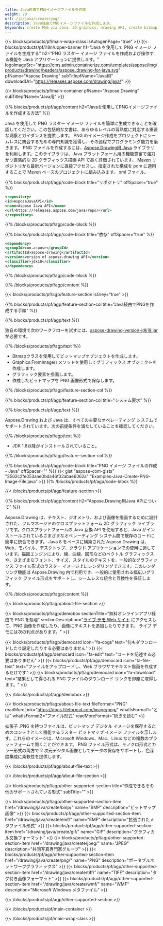 ```yaml
---
title: Java経由でPNGイメージファイルを作成
weight: 20
url: /ja/java/create/png/
description: Java経由でPNGイメージファイルを作成します。
keywords: create PNG via Java, 2D graphics, drawing API, create bitmap in Java, Drawing Java用, save bitmap, save PNG image, cross-platform 2D graphic library, Bitmap class, vector graphics drawing, draw text, rendering raster images, PNG image file
---
```


{{< blocks/products/pf/main-wrap-class isAutogenPage="true" >}}
{{< blocks/products/pf/i18n/upper-banner h1="Java を使用して PNG イメージ ファイルを生成する" h2="PNG ラスター イメージ ファイルを作成および操作する機能を Java アプリケーションに提供します。" logoImageSrc="https://cms.admin.containerize.com/templates/aspose/img/products/drawing/headers/aspose_drawing-for-java.svg" pfName="Aspose.Drawing" subTitlepfName="Java用" downloadUrl="https://releases.aspose.com/drawing/java/" >}}

{{< blocks/products/pf/main-container pfName="Aspose.Drawing" subTitlepfName="Java用" >}}


{{% blocks/products/pf/agp/content h2="Javaを使用してPNGイメージファイルを作成する方法" %}}

Java を使用して PNG ラスター イメージ ファイルを簡単に生成できることを確認してください。この包括的な文書は、あらゆるレベルの習熟度に対応する重要な洞察とガイダンスを提供します。 PNG のイメージ作成をプロジェクトにシームレスに統合するための専門知識を獲得し、その過程でプログラミング能力を磨きます。 PNG ファイルを作成するには、[Aspose.Drawing用 Java](https://products.aspose.com/drawing/java) ライブラリを利用します。このライブラリは、Java プラットフォーム用の機能豊富で強力かつ直感的な 2D グラフィックス描画 API で高く評価されています。 [Maven](https://releases.aspose.com/java/repo/com/aspose/aspose-drawing/) リポジトリから最新バージョンに直接アクセスし、指定された構成を pom に適用することで Maven ベースのプロジェクトに組み込みます。 xml ファイル。

{{% blocks/products/pf/agp/code-block title="リポジトリ" offSpacer="true" %}}

```xml
<repository>
<id>AsposeJavaAPI</id>
<name>Aspose Java API</name>
<url>https://releases.aspose.com/java/repo/</url>
</repository>
```

{{% /blocks/products/pf/agp/code-block %}}

{{% blocks/products/pf/agp/code-block title="依存" offSpacer="true" %}}

```xml
<dependency>
<groupId>com.aspose</groupId>
<artifactId>aspose-drawing</artifactId>
<version>version of aspose-drawing API</version>
<classifier>jdk18</classifier>
</dependency>
```

{{% /blocks/products/pf/agp/code-block %}}

{{% /blocks/products/pf/agp/content %}}


{{< blocks/products/pf/agp/feature-section isGrey="true" >}}

{{% blocks/products/pf/agp/feature-section-col title="Java経由でPNGを作成する手順" %}}

{{% blocks/products/pf/agp/text %}}

独自の環境で次のワークフローを試すには、[aspose-drawing-version-jdk18.jar](https://releases.aspose.com/drawing/java/) が必要です。

{{% /blocks/products/pf/agp/text %}}

+ Bitmapクラスを使用してビットマップオブジェクトを作成します。
+ Graphics.FromImage() メソッドを使用してグラフィックス オブジェクトを作成します。
+ グラフィック要素を描画します。
+ 作成したビットマップを PNG 画像形式で保存します。

{{% /blocks/products/pf/agp/feature-section-col %}}

{{% blocks/products/pf/agp/feature-section-col title="システム要求" %}}

{{% blocks/products/pf/agp/text %}}

Aspose.Drawing および Java は、すべての主要なオペレーティング システムでサポートされています。次の前提条件を満たしていることを確認してください。

{{% /blocks/products/pf/agp/text %}}

- JDK 1.8以降がインストールされていること。

{{% /blocks/products/pf/agp/feature-section-col %}}

{{% blocks/products/pf/agp/code-block title="PNG イメージ ファイルの作成 - Java" offSpacer="" %}}
{{< gist "aspose-com-gists" "3562c2fe053aae0bda46f32abae6062a" "Examples-Java-Create-PNG-Image-File.java" >}}
{{% /blocks/products/pf/agp/code-block %}}

{{< /blocks/products/pf/agp/feature-section >}}


<!-- aboutfile Starts -->

{{% blocks/products/pf/agp/content h2="Aspose.Drawing用Java APIについて" %}}

Aspose.Drawing は、テキスト、ジオメトリ、および画像を描画するために設計された、フルマネージドのクロスプラットフォーム 2D グラフィック ライブラリです。クロスプラットフォームの Java 互換 API を使用すると、Java がインストールされているさまざまなオペレーティング システム間で既存のコードに簡単に統合できます。 Java 8 をベースに構築された Aspose.Drawing は、Web、モバイル、デスクトップ、クラウド アプリケーションでの使用に適しています。描画エンジンにより、線、曲線、図形などのベクトル グラフィックスや、さまざまなフォント、サイズ、スタイルのテキストを、一般的なグラフィックス ファイル形式のラスター イメージ上にレンダリングできます。このレンダリング機能は Aspose.Drawing 内で利用でき、一般的に使用される幅広いグラフィック ファイル形式をサポートし、シームレスな統合と互換性を保証します。

{{% /blocks/products/pf/agp/content %}}


{{< blocks/products/pf/agp/about-file-section >}}

{{< blocks/products/pf/agp/demobox sectionTitle="無料オンラインアプリ経由で PNG を処理" sectionDescription="[ライブ デモ Web サイト](https://products.aspose.app/drawing) にアクセスして、PNG 画像を作成したり、画像にテキストを追加したりできます。 ライブ デモには次の利点があります。" >}}

{{< blocks/products/pf/agp/democard icon="fa-cogs" text="何もダウンロードしたり設定したりする必要はありません" >}}
{{< blocks/products/pf/agp/democard icon="fa-edit" text="コードを記述する必要はありません" >}}
{{< blocks/products/pf/agp/democard icon="fa-file-text" text="ファイルをアップロードし、Web ブラウザでテキスト描画を作成するだけです" >}}
{{< blocks/products/pf/agp/democard icon="fa-download" text="結果として得られる PNG ファイルのダウンロード リンクを即座に取得します。" >}}

{{< /blocks/products/pf/agp/demobox >}}

{{< blocks/products/pf/agp/about-file-text fileFormat="PNG" readMoreLink="https://docs.fileformat.com/image/png/" whatIsFormat1="とは" whatIsFormat2="ファイル形式" readMoreFormat="続きを読む" >}}

拡張子 .PNG を持つファイルは、ビットマップ デジタル イメージを保存するためのコンテナとして機能するラスター ビットマップ イメージ ファイルを示します。これらのイメージは、Microsoft Windows、Mac、Linux などの複数のプラットフォームで開くことができます。 PNG ファイル形式は、モノクロ形式とカラー形式の両方で 2 次元デジタル画像としてデータの保存をサポートし、色深度構成に柔軟性を提供します。

{{< /blocks/products/pf/agp/about-file-text >}}

{{< /blocks/products/pf/agp/about-file-section >}}

<!-- aboutfile Ends -->


{{< blocks/products/pf/agp/other-supported-section title="作成できるその他のサポートされている形式" subTitle="" >}}

{{< blocks/products/pf/agp/other-supported-section-item href="/drawing/java/create/bmp/" name="BMP" description="ビットマップ画像" >}}
{{< blocks/products/pf/agp/other-supported-section-item href="/drawing/java/create/emf/" name="EMF" description="拡張されたメタファイル形式" >}}
{{< blocks/products/pf/agp/other-supported-section-item href="/drawing/java/create/gif/" name="GIF" description="グラフィカル交換フォーマット" >}}
{{< blocks/products/pf/agp/other-supported-section-item href="/drawing/java/create/jpeg/" name="JPEG" description="共同写真専門家グループ" >}}
{{< blocks/products/pf/agp/other-supported-section-item href="/drawing/java/create/png/" name="PNG" description="ポータブルネットワークグラフィックス" >}}
{{< blocks/products/pf/agp/other-supported-section-item href="/drawing/java/create/tiff/" name="TIFF" description="タグ付き画像フォーマット" >}}
{{< blocks/products/pf/agp/other-supported-section-item href="/drawing/java/create/wmf/" name="WMF" description="Microsoft Windows メタファイル" >}}


{{< /blocks/products/pf/agp/other-supported-section >}}

{{< /blocks/products/pf/main-container >}}

{{< /blocks/products/pf/main-wrap-class >}}
